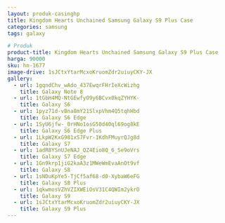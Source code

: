 ```yaml
---
layout: produk-casinghp
title: Kingdom Hearts Unchained Samsung Galaxy S9 Plus Case
categories: samsung
tags: galaxy

# Produk
product-title: Kingdom Hearts Unchained Samsung Galaxy S9 Plus Case
harga: 90000
sku: hn-1677
image-drive: 1sJCtxYtarMcxoKruomZdr2uiuyCKY-JX
gallery:
  - url: 1gqndChv_wAdo_437EwqrFHrIeXcWizhg
    title: Galaxy Note 8
  - url: 1tGbH4MQ-NtGEwfyO9y6BCvx0kqZYHYK-
    title: Galaxy S6
  - url: 1pyz71d-vBna8mY21SlxpVhm4Q5tqhHbd
    title: Galaxy S6 Edge
  - url: 1SyU6jfw-_0rHNo1osG50d40ql69og8kE
    title: Galaxy S6 Edge Plus
  - url: 1LkpW2KxG981xS7Fvr-1KdhFMuyrQJg8d
    title: Galaxy S7
  - url: 1adR8YSnUJeNAJ_QZ4Eio8Q_6_Se9oVrs
    title: Galaxy S7 Edge
  - url: 1Gn9krp1jiG2kaA3z1MWeWmEvaAnOt9vf
    title: Galaxy S8
  - url: 1sNDuKpYe5-TjCf5af68-d0-XybaW6eFG
    title: Galaxy S8 Plus
  - url: 1qkwmosVZhVZIXWEiOsV31C4QWIm2ykrO
    title: Galaxy S9
  - url: 1sJCtxYtarMcxoKruomZdr2uiuyCKY-JX
    title: Galaxy S9 Plus
---
```

